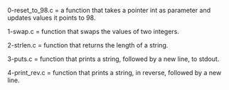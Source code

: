 0-reset_to_98.c = a function that takes a pointer int as parameter and updates values it points to 98.

1-swap.c = function that swaps the values of two integers.

2-strlen.c = function that returns the length of a string.

3-puts.c = function that prints a string, followed by a new line, to stdout.

4-print_rev.c = function that prints a string, in reverse, followed by a new line.
